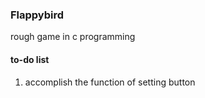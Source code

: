 ### Flappybird
rough game in c programming

#### to-do list
1. accomplish the function of setting button